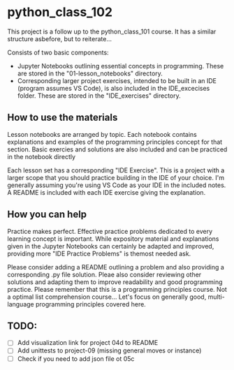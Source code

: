 # python_class_102

This project is a follow up to the python_class_101 course. It has a similar structure asbefore, but to reiterate...

Consists of two basic components:
* Jupyter Notebooks outlining essential concepts in programming. These are stored in the "01-lesson_notebooks" directory.
* Corresponding larger project exercises, intended to be built in an IDE (program assumes VS Code), is also included in the IDE_excecises folder. These are stored in the "IDE_exercises" directory.

## How to use the materials
Lesson notebooks are arranged by topic. Each notebook contains explanations and examples of the programming principles concept for that section. Basic exercies and solutions are also included and can be practiced in the notebook directly

Each lesson set has a corresponding "IDE Exercise". This is a project with a larger scope that you should practice building in the IDE of your choice. I'm generally assuming you're using VS Code as your IDE in the included notes. A README is included with each IDE exercise giving the explanation.

## How you can help
Practice makes perfect. Effective practice problems dedicated to every learning concept is important. While expository material and explanations given in the Jupyter Notebooks can certainly be adapted and improved, providing more "IDE Practice Problems" is themost needed ask.

Please consider adding a README outlining a problem and also providing a corresponding .py file solution. Pleae also consider reviewing other solutions and adapting them to improve readability and good programming practice. Please remember that this is a programming principles course. Not a optimal list comprehension course... Let's focus on generally good, multi-language programming principles covered here.

## TODO:
- [ ] Add visualization link for project 04d to README
- [ ] Add unittests to project-09 (missing general moves or instance)
- [ ] Check if you need to add json file ot 05c
